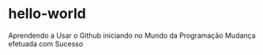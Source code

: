 # hello-world
Aprendendo  a Usar o Github
iniciando no Mundo da Programação
Mudança efetuada com Sucesso

